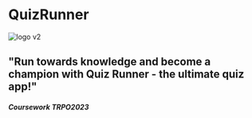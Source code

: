 # QuizRunner
![logo v2](https://user-images.githubusercontent.com/51574691/232243490-c3216b16-926b-427c-a5c5-e9dcc6e917dd.jpg)

## "Run towards knowledge and become a champion with Quiz Runner - the ultimate quiz app!"

##### Сoursework TRPO2023
